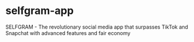 # selfgram-app
SELFGRAM - The revolutionary social media app that surpasses TikTok and Snapchat with advanced features and fair economy
